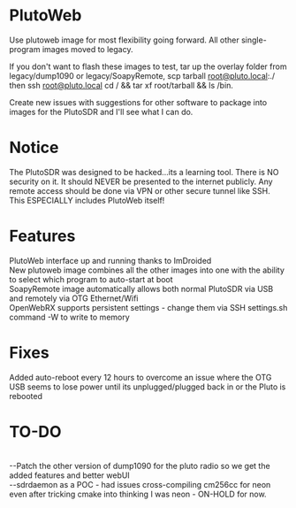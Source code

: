# PlutoWeb
Use plutoweb image for most flexibility going forward.  All other single-program images moved to legacy.

If you don't want to flash these images to test, tar up the overlay folder from legacy/dump1090 or legacy/SoapyRemote, scp tarball root@pluto.local:./ then ssh root@pluto.local cd / && tar xf root/tarball && ls /bin.

Create new issues with suggestions for other software to package into images for the PlutoSDR and I'll see what I can do.

# Notice
The PlutoSDR was designed to be hacked...its a learning tool.  There is NO security on it.  It should NEVER be presented to the internet publicly.  Any remote access should be done via VPN or other secure tunnel like SSH.  This ESPECIALLY includes PlutoWeb itself!

# Features
PlutoWeb interface up and running thanks to ImDroided
<BR>New plutoweb image combines all the other images into one with the ability to select which program to auto-start at boot
<BR>SoapyRemote image automatically allows both normal PlutoSDR via USB and remotely via OTG Ethernet/Wifi
<BR>OpenWebRX supports persistent settings - change them via SSH settings.sh command -W to write to memory

# Fixes
Added auto-reboot every 12 hours to overcome an issue where the OTG USB seems to lose power until its unplugged/plugged back in or the Pluto is rebooted

# TO-DO
<BR>--Patch the other version of dump1090 for the pluto radio so we get the added features and better webUI
<BR>--sdrdaemon as a POC - had issues cross-compiling cm256cc for neon even after tricking cmake into thinking I was neon - ON-HOLD for now.
